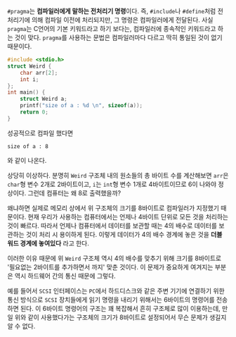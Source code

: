 `#pragma`는 **컴파일러에게 말하는 전처리기 명령**이다. 즉, `#include`나 `#define`처럼 전처리기에 의해 컴파일 이전에 처리되지만, 그 명령은 컴파일러에게 전달된다.
사실 `pragma`는 C언어의 기본 키워드라고 하기 보다는, 컴파일러에 종속적인 키워드라고 하는 것이 맞다. `pragma`를 사용하는 문법은 컴파일러마다 다르고 딱히 통일된 것이 없기 때문이다.

```c
#include <stdio.h>
struct Weird {
	char arr[2];
	int i;
};
int main() {
	struct Weird a;
	printf("size of a : %d \n", sizeof(a));
	return 0;
}
```
성공적으로 컴파일 했다면
```
size of a : 8
```
와 같이 나온다.

상당히 이상하다. 분명히 `Weird` 구조체 내의 원소들의 총 바이트 수를 계산해보면 `arr`은 `char`형 변수 2개로 2바이트이고, `i`는 `int`형 변수 1개로 4바이트이므로 6이 나와야 정상이다. 그런데 컴퓨터는 왜 8로 출력했을까?

왜냐하면 실제로 메모리 상에서 위 구조체의 크기를 8바이트로 컴파일러가 지정했기 때문이다. 현재 우리가 사용하는 컴퓨터에서는 언제나 4바이트 단위로 모든 것을 처리하는 것이 빠르다. 따라서 언제나 컴퓨터에서 데이터를 보관할 때는 4의 배수로 데이터를 보관하는 것이 처리 시 용이하게 된다.
이렇게 데이터가 4의 배수 경계에 놓은 것을 **더블 워드 경계에 놓여있다** 라고 한다.

이러한 이유 때문에 위 `Weird` 구조체 역시 4의 배수를 맞추기 위해 크기를 8바이트로 '필요없는 2바이트를 추가하면서 까지' 맞춘 것이다. 이 문제가 중요하게 여겨지는 부분은 역시 하드웨어 간의 통신 때문에 그렇다.

예를 들어서 `SCSI` 인터페이스는 `PC`에서 하드디스크와 같은 주변 기기에 연결하기 위한 통신 방식으로 `SCSI` 장치들에게 읽기 명령을 내리기 위해서는 6바이트의 명령어를 전송하면 된다. 이 6바이트 명령어의 구조는 꽤 복잡해서 흔히 구조체로 많이 이용하는데, 만일 위와 같이 사용했다가는 구조체의 크기가 8바이트로 설정되어서 무슨 문제가 생길지 알 수 없다.
